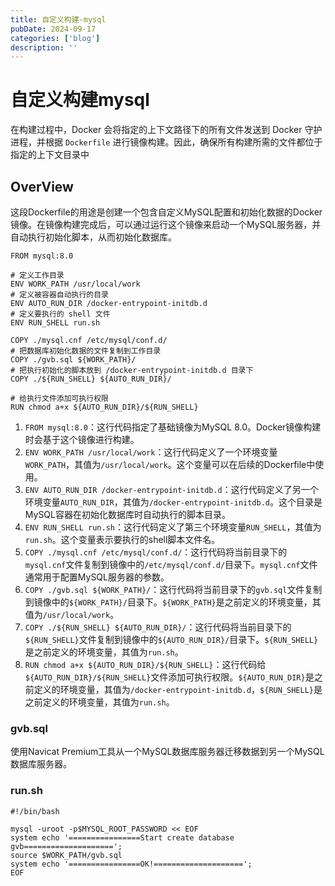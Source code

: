 ```yaml
---
title: 自定义构建-mysql
pubDate: 2024-09-17
categories: ['blog']
description: ''
---
```


# 自定义构建mysql

在构建过程中，Docker 会将指定的上下文路径下的所有文件发送到 Docker 守护进程，并根据 `Dockerfile` 进行镜像构建。因此，确保所有构建所需的文件都位于指定的上下文目录中



## OverView

这段Dockerfile的用途是创建一个包含自定义MySQL配置和初始化数据的Docker镜像。在镜像构建完成后，可以通过运行这个镜像来启动一个MySQL服务器，并自动执行初始化脚本，从而初始化数据库。

```
FROM mysql:8.0

# 定义工作目录
ENV WORK_PATH /usr/local/work
# 定义被容器自动执行的目录
ENV AUTO_RUN_DIR /docker-entrypoint-initdb.d
# 定义要执行的 shell 文件
ENV RUN_SHELL run.sh

COPY ./mysql.cnf /etc/mysql/conf.d/
# 把数据库初始化数据的文件复制到工作目录
COPY ./gvb.sql ${WORK_PATH}/
# 把执行初始化的脚本放到 /docker-entrypoint-initdb.d 目录下
COPY ./${RUN_SHELL} ${AUTO_RUN_DIR}/

# 给执行文件添加可执行权限
RUN chmod a+x ${AUTO_RUN_DIR}/${RUN_SHELL}
```

1. `FROM mysql:8.0`：这行代码指定了基础镜像为MySQL 8.0。Docker镜像构建时会基于这个镜像进行构建。
2. `ENV WORK_PATH /usr/local/work`：这行代码定义了一个环境变量`WORK_PATH`，其值为`/usr/local/work`。这个变量可以在后续的Dockerfile中使用。
3. `ENV AUTO_RUN_DIR /docker-entrypoint-initdb.d`：这行代码定义了另一个环境变量`AUTO_RUN_DIR`，其值为`/docker-entrypoint-initdb.d`。这个目录是MySQL容器在初始化数据库时自动执行的脚本目录。
4. `ENV RUN_SHELL run.sh`：这行代码定义了第三个环境变量`RUN_SHELL`，其值为`run.sh`。这个变量表示要执行的shell脚本文件名。
5. `COPY ./mysql.cnf /etc/mysql/conf.d/`：这行代码将当前目录下的`mysql.cnf`文件复制到镜像中的`/etc/mysql/conf.d/`目录下。`mysql.cnf`文件通常用于配置MySQL服务器的参数。
6. `COPY ./gvb.sql ${WORK_PATH}/`：这行代码将当前目录下的`gvb.sql`文件复制到镜像中的`${WORK_PATH}/`目录下。`${WORK_PATH}`是之前定义的环境变量，其值为`/usr/local/work`。
7. `COPY ./${RUN_SHELL} ${AUTO_RUN_DIR}/`：这行代码将当前目录下的`${RUN_SHELL}`文件复制到镜像中的`${AUTO_RUN_DIR}/`目录下。`${RUN_SHELL}`是之前定义的环境变量，其值为`run.sh`。
8. `RUN chmod a+x ${AUTO_RUN_DIR}/${RUN_SHELL}`：这行代码给`${AUTO_RUN_DIR}/${RUN_SHELL}`文件添加可执行权限。`${AUTO_RUN_DIR}`是之前定义的环境变量，其值为`/docker-entrypoint-initdb.d`，`${RUN_SHELL}`是之前定义的环境变量，其值为`run.sh`。



### gvb.sql

使用Navicat Premium工具从一个MySQL数据库服务器迁移数据到另一个MySQL数据库服务器。





### run.sh

```
#!/bin/bash

mysql -uroot -p$MYSQL_ROOT_PASSWORD << EOF
system echo '================Start create database gvb====================';
source $WORK_PATH/gvb.sql
system echo '================OK!====================';
EOF
```

